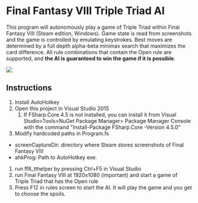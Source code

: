 # Final Fantasy VIII Triple Triad AI

This program will autonomously play a game of Triple Triad within Final Fantasy VIII (Steam edition, Windows). Game state is read from screenshots and the game is controlled by emulating keystrokes. Best moves are determined by a full depth alpha-beta minimax search that maximizes the card difference. All rule combinations that contain the Open rule are supported, and **the AI is guaranteed to win the game if it is possible**.

[![](http://img.youtube.com/vi/TWLy6QsqN-4/0.jpg)](http://www.youtube.com/watch?v=TWLy6QsqN-4 "AI in action")


## Instructions

1. Install AutoHotkey
1. Open this project in Visual Studio 2015
	1. If FSharp.Core 4.5 is not installed, you can install it from Visual Studio>Tools>NuGet Package Manager> Package Manager Console with the command "Install-Package FSharp.Core -Version 4.5.0"
1. Modify hardcoded paths in Program.fs
  - screenCaptureDir: directory where Steam stores screenshots of Final Fantasy VIII
  - ahkProg: Path to AutoHotkey exe.
1. run ff8_tthelper by pressing Ctrl+F5 in Visual Studio
1. run Final Fantasy VIII at 1920x1080 (important) and start a game of Triple Triad that has the Open rule
1. Press F12 in rules screen to start the AI. It will play the game and you get to choose the spoils.
